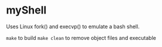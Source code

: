 # myShell
Uses Linux fork() and execvp() to emulate a bash shell.

`make` to build
`make clean` to remove object files and executable
